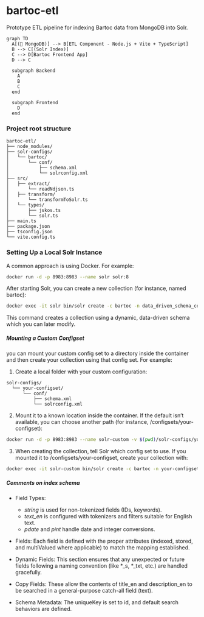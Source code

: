 # bartoc-etl
Prototype ETL pipeline for indexing Bartoc data from MongoDB into Solr.


~~~mermaid
graph TD
  A[(🍃 MongoDB)] --> B[ETL Component - Node.js + Vite + TypeScript]
  B --> C[(Solr Index)]
  C --> D[Bartoc Frontend App]
  D --> C

  subgraph Backend
    A
    B
    C
  end

  subgraph Frontend
    D
  end
~~~

### Project root structure
```pgsql
bartoc-etl/
├── node_modules/
├── solr-configs/
│   └── bartoc/
│       └── conf/
│           ├── schema.xml
│           └── solrconfig.xml
├── src/
│   ├── extract/
│       └── readNdjson.ts
│   ├── transform/
│       └── transformToSolr.ts
│   └── types/
│       ├── jskos.ts
│       └── solr.ts
├── main.ts
├── package.json
├── tsconfig.json
└── vite.config.ts
```

### Setting Up a Local Solr Instance

A common approach is using Docker. For example:
```bash
docker run -d -p 8983:8983 --name solr solr:8
```

After starting Solr, you can create a new collection (for instance, named bartoc):
```bash
docker exec -it solr bin/solr create -c bartoc -n data_driven_schema_configs
```
This command creates a collection using a dynamic, data-driven schema which you can later modify.

##### Mounting a Custom Configset

you can mount your custom config set to a directory inside the container and then create your collection using that config set. For example:

1. Create a local folder with your custom configuration:
```pgsql
solr-configs/
  └── your-configset/
      └── conf/
          ├── schema.xml
          └── solrconfig.xml
```

2. Mount it to a known location inside the container. If the default isn’t available, you can choose another path (for instance, /configsets/your-configset):
```bash
docker run -d -p 8983:8983 --name solr-custom -v $(pwd)/solr-configs/your-configset:/configsets/your-configset solr:8
```

3. When creating the collection, tell Solr which config set to use. If you mounted it to /configsets/your-configset, create your collection with:
```bash
docker exec -it solr-custom bin/solr create -c bartoc -n your-configset
```

##### Comments on index schema
- Field Types:
  - *string* is used for non-tokenized fields (IDs, keywords).
  - *text_en* is configured with tokenizers and filters suitable for English text.
  - *pdate* and *pint* handle date and integer conversions.

- Fields:
Each field is defined with the proper attributes (indexed, stored, and multiValued where applicable) to match the mapping established.

- Dynamic Fields:
This section ensures that any unexpected or future fields following a naming convention (like *_s, *_txt, etc.) are handled gracefully.

- Copy Fields:
These allow the contents of title_en and description_en to be searched in a general-purpose catch-all field (text).

- Schema Metadata:
The uniqueKey is set to id, and default search behaviors are defined.